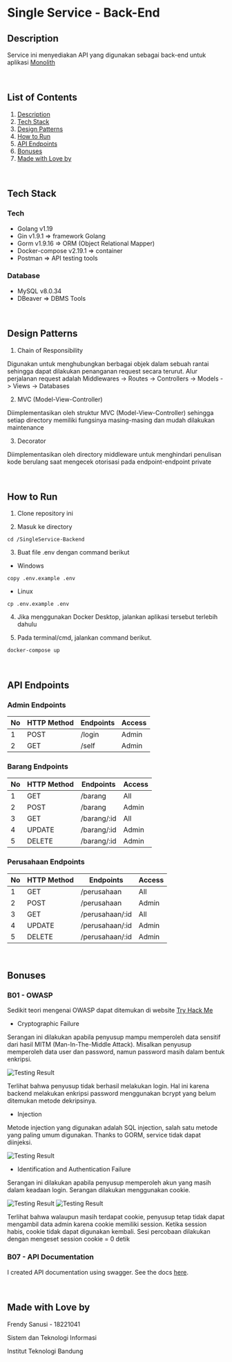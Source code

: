 # Single Service - Back-End

## Description
Service ini menyediakan API yang digunakan sebagai back-end untuk aplikasi [Monolith](https://github.com/frendysanusi05/Monolith-Fullstack)

<br>

## List of Contents
1. [Description](#description)
2. [Tech Stack](#tech-stack)
3. [Design Patterns](#design-patterns)
4. [How to Run](#how-to-run)
5. [API Endpoints](#api-endpoints)
6. [Bonuses](#bonuses)
7. [Made with Love by](#made-with-love-by)

<br>

## Tech Stack
### Tech
* Golang v1.19
* Gin v1.9.1                => framework Golang
* Gorm v1.9.16              => ORM (Object Relational Mapper)
* Docker-compose v2.19.1    => container
* Postman                   => API testing tools

### Database
* MySQL v8.0.34
* DBeaver        => DBMS Tools

<br>

## Design Patterns
1. Chain of Responsibility

Digunakan untuk menghubungkan berbagai objek dalam sebuah rantai sehingga dapat dilakukan penanganan request secara terurut. Alur perjalanan request adalah Middlewares -> Routes -> Controllers -> Models -> Views -> Databases

2. MVC (Model-View-Controller)

Diimplementasikan oleh struktur MVC (Model-View-Controller) sehingga setiap directory memiliki fungsinya masing-masing dan mudah dilakukan maintenance

3. Decorator

Diimplementasikan oleh directory middleware untuk menghindari penulisan kode berulang saat mengecek otorisasi pada endpoint-endpoint private

<br>

## How to Run
1. Clone repository ini

2. Masuk ke directory
```
cd /SingleService-Backend
```

3. Buat file .env dengan command berikut
* Windows
``` 
copy .env.example .env 
```

* Linux
``` 
cp .env.example .env 
```

4. Jika menggunakan Docker Desktop, jalankan aplikasi tersebut terlebih dahulu

5. Pada terminal/cmd, jalankan command berikut.
``` 
docker-compose up 
```

<br>

## API Endpoints
### Admin Endpoints
| No | HTTP Method  | Endpoints          | Access    |
| -- | ------------ | ------------------ | --------- |
| 1  | POST         | /login             | Admin     |
| 2  | GET          | /self              | Admin     |

### Barang Endpoints
| No | HTTP Method  | Endpoints          | Access    |
| -- | ------------ | ------------------ | --------- |
| 1  | GET          | /barang            | All       |
| 2  | POST         | /barang            | Admin     |
| 3  | GET          | /barang/:id        | All       |
| 4  | UPDATE       | /barang/:id        | Admin     |
| 5  | DELETE       | /barang/:id        | Admin     |

### Perusahaan Endpoints
| No | HTTP Method  | Endpoints          | Access    |
| -- | ------------ | ------------------ | --------- |
| 1  | GET          | /perusahaan        | All       |
| 2  | POST         | /perusahaan        | Admin     |
| 3  | GET          | /perusahaan/:id    | All       |
| 4  | UPDATE       | /perusahaan/:id    | Admin     |
| 5  | DELETE       | /perusahaan/:id    | Admin     |

<br>

## Bonuses
### B01 - OWASP
Sedikit teori mengenai OWASP dapat ditemukan di website [Try Hack Me](https://tryhackme.com/room/owasptop10)

* Cryptographic Failure

Serangan ini dilakukan apabila penyusup mampu memperoleh data sensitif dari hasil MITM (Man-In-The-Middle Attack). Misalkan penyusup memperoleh data user dan password, namun password masih dalam bentuk enkripsi.

![Testing Result](res/cry-failure.jpg)

Terlihat bahwa penyusup tidak berhasil melakukan login. Hal ini karena backend melakukan enkripsi password menggunakan bcrypt yang belum ditemukan metode dekripsinya.


* Injection

Metode injection yang digunakan adalah SQL injection, salah satu metode yang paling umum digunakan. Thanks to GORM, service tidak dapat diinjeksi.

![Testing Result](res/sql-inj.jpg)


* Identification and Authentication Failure

Serangan ini dilakukan apabila penyusup memperoleh akun yang masih dalam keadaan login. Serangan dilakukan menggunakan cookie.

![Testing Result](res/cookie.jpg)
![Testing Result](res/token_is_exp.jpg)

Terlihat bahwa walaupun masih terdapat cookie, penyusup tetap tidak dapat mengambil data admin karena cookie memiliki session. Ketika session habis, cookie tidak dapat digunakan kembali. Sesi percobaan dilakukan dengan mengeset session cookie = 0 detik


### B07 - API Documentation
I created API documentation using swagger. See the docs [here](https://app.swaggerhub.com/apis-docs/FRENDYVIVO5/single-service/1.0.0).

<br>

## Made with Love by
Frendy Sanusi - 18221041

Sistem dan Teknologi Informasi

Institut Teknologi Bandung
